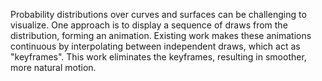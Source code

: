 Probability distributions over curves and surfaces can be challenging to visualize.  One approach is to display a sequence of draws from the distribution, forming an animation.  Existing work makes these animations continuous by interpolating between independent draws, which act as "keyframes".  This work eliminates the keyframes, resulting in smoother, more natural motion.